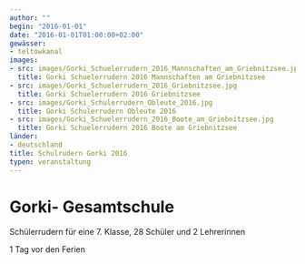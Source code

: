 ```yaml
---
author: ""
begin: "2016-01-01"
date: "2016-01-01T01:00:00+02:00"
gewässer: 
- teltowkanal
images:
- src: images/Gorki_Schuelerrudern_2016_Mannschaften_am_Griebnitzsee.jpg
  title: Gorki Schuelerrudern 2016 Mannschaften am Griebnitzsee
- src: images/Gorki_Schuelerrudern_2016_Griebnitzsee.jpg
  title: Gorki Schuelerrudern 2016 Griebnitzsee
- src: images/Gorki_Schulerrudern_Obleute_2016.jpg
  title: Gorki Schulerrudern Obleute 2016
- src: images/Gorki_Schuelerrudern_2016_Boote_am_Griebnitzsee.jpg
  title: Gorki Schuelerrudern 2016 Boote am Griebnitzsee
länder: 
- deutschland
title: Schulrudern Gorki 2016
typen: veranstaltung
---
```


# Gorki- Gesamtschule


Schülerrudern für eine 7. Klasse, 28 Schüler und 2 Lehrerinnen

1 Tag vor den Ferien
